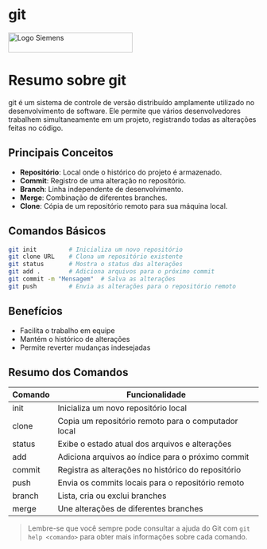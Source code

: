 <div class="header">
  <h1>git</h1>
  <img height="40" width="250" src="assets/sie-logo-collection-v2-1-0/Online/PNG/sie-logo-petrol-rgb.png" alt="Logo Siemens">
</div>

# Resumo sobre git

git é um sistema de controle de versão distribuído amplamente utilizado no desenvolvimento de software. Ele permite que vários desenvolvedores trabalhem simultaneamente em um projeto, registrando todas as alterações feitas no código.

## Principais Conceitos

- **Repositório**: Local onde o histórico do projeto é armazenado.
- **Commit**: Registro de uma alteração no repositório.
- **Branch**: Linha independente de desenvolvimento.
- **Merge**: Combinação de diferentes branches.
- **Clone**: Cópia de um repositório remoto para sua máquina local.

## Comandos Básicos

```bash
git init         # Inicializa um novo repositório
git clone URL    # Clona um repositório existente
git status       # Mostra o status das alterações
git add .        # Adiciona arquivos para o próximo commit
git commit -m "Mensagem"  # Salva as alterações
git push         # Envia as alterações para o repositório remoto
```

## Benefícios

- Facilita o trabalho em equipe
- Mantém o histórico de alterações
- Permite reverter mudanças indesejadas

<div style="page-break-after: always;"></div>

## Resumo dos Comandos

| Comando | Funcionalidade                                      |
| ------- | --------------------------------------------------- |
| init    | Inicializa um novo repositório local                |
| clone   | Copia um repositório remoto para o computador local |
| status  | Exibe o estado atual dos arquivos e alterações      |
| add     | Adiciona arquivos ao índice para o próximo commit   |
| commit  | Registra as alterações no histórico do repositório  |
| push    | Envia os commits locais para o repositório remoto   |
| branch  | Lista, cria ou exclui branches                      |
| merge   | Une alterações de diferentes branches               |

> Lembre-se que você sempre pode consultar a ajuda do Git com `git help <comando>` para obter mais informações sobre cada comando.
